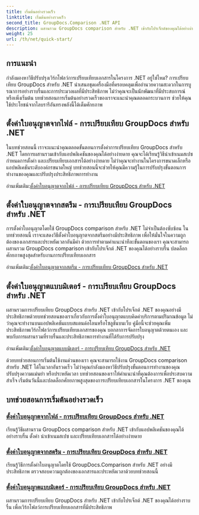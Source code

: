 ```yaml
---
title: เริ่มต้นอย่างรวดเร็ว
linktitle: เริ่มต้นอย่างรวดเร็ว
second_title: GroupDocs.Comparison .NET API
description: ผสานรวม GroupDocs comparison สำหรับ .NET เข้ากับโปรเจ็กต์ของคุณได้อย่างง่ายดาย เรียนรู้วิธีการตั้งค่าใบอนุญาตที่มีประสิทธิภาพสำหรับขั้นตอนการเปรียบเทียบเอกสารที่แม่นยำ
weight: 25
url: /th/net/quick-start/
---
```


## การแนะนำ

กำลังมองหาวิธีปรับปรุงเวิร์กโฟลว์การเปรียบเทียบเอกสารในโครงการ .NET อยู่ใช่ไหม? การเปรียบเทียบ GroupDocs สำหรับ .NET นำเสนอชุดเครื่องมือที่ครอบคลุมเพื่ออำนวยความสะดวกในการบูรณาการอย่างราบรื่นและการประมวลผลที่มีประสิทธิภาพ ไม่ว่าคุณจะเป็นนักพัฒนาที่มีประสบการณ์หรือเพิ่งเริ่มต้น บทช่วยสอนการเริ่มต้นอย่างรวดเร็วของเราจะแนะนำคุณตลอดกระบวนการ ช่วยให้คุณใช้ประโยชน์จากไลบรารีอันทรงพลังนี้ได้เต็มศักยภาพ

## ตั้งค่าใบอนุญาตจากไฟล์ - การเปรียบเทียบ GroupDocs สำหรับ .NET

ในบทช่วยสอนนี้ เราจะแนะนำคุณตลอดขั้นตอนการตั้งค่าการเปรียบเทียบ GroupDocs สำหรับ .NET โดยการผสานรวมเข้ากับแอปพลิเคชันของคุณได้อย่างง่ายดาย คุณจะได้เรียนรู้วิธีนำเข้าเนมสเปซ กำหนดการตั้งค่า และเปรียบเทียบเอกสารได้อย่างง่ายดาย ไม่ว่าคุณจะทำงานในโครงการขนาดเล็กหรือแอปพลิเคชันระดับองค์กรขนาดใหญ่ บทช่วยสอนนี้จะช่วยให้คุณมีความรู้ในการปรับปรุงขั้นตอนการทำงานของคุณและปรับปรุงประสิทธิภาพการทำงาน

 อ่านเพิ่มเติม:[ตั้งค่าใบอนุญาตจากไฟล์ - การเปรียบเทียบ GroupDocs สำหรับ .NET](./set-license-from-file/)

## ตั้งค่าใบอนุญาตจากสตรีม - การเปรียบเทียบ GroupDocs สำหรับ .NET

การตั้งค่าใบอนุญาตโดยใช้ GroupDocs comparison สำหรับ .NET ไม่จำเป็นต้องซับซ้อน ในบทช่วยสอนนี้ เราจะแสดงวิธีตั้งค่าใบอนุญาตจากสตรีมอย่างมีประสิทธิภาพ เพื่อให้มั่นใจในความถูกต้องของเอกสารและประหยัดเวลาอันมีค่า ด้วยการทำตามคำแนะนำทีละขั้นตอนของเรา คุณจะสามารถผสานรวม GroupDocs comparison เข้ากับโปรเจ็กต์ .NET ของคุณได้อย่างราบรื่น ปลดล็อกศักยภาพสูงสุดสำหรับงานการเปรียบเทียบเอกสาร

 อ่านเพิ่มเติม:[ตั้งค่าใบอนุญาตจากสตรีม - การเปรียบเทียบ GroupDocs สำหรับ .NET](./set-license-from-stream/)

## ตั้งค่าใบอนุญาตแบบมิเตอร์ - การเปรียบเทียบ GroupDocs สำหรับ .NET

ผสานรวมการเปรียบเทียบ GroupDocs สำหรับ .NET เข้ากับโปรเจ็กต์ .NET ของคุณอย่างมีประสิทธิภาพด้วยบทช่วยสอนของเราเกี่ยวกับการตั้งค่าใบอนุญาตแบบคิดค่าบริการตามปริมาณข้อมูล ไม่ว่าคุณจะทำงานบนแอปพลิเคชันแบบสแตนด์อโลนหรือโซลูชันบนเว็บ คู่มือนี้จะช่วยคุณเพิ่มประสิทธิภาพเวิร์กโฟลว์การเปรียบเทียบเอกสารของคุณ บอกลาการจัดการใบอนุญาตด้วยตนเอง และพบกับการผสานรวมที่ราบรื่นและประสิทธิภาพการทำงานที่ได้รับการปรับปรุง

 อ่านเพิ่มเติม:[ตั้งค่าใบอนุญาตแบบมิเตอร์ - การเปรียบเทียบ GroupDocs สำหรับ .NET](./set-metered-license/)

ด้วยบทช่วยสอนการเริ่มต้นใช้งานด่วนของเรา คุณจะสามารถใช้งาน GroupDocs comparison สำหรับ .NET ได้ในเวลาอันรวดเร็ว ไม่ว่าคุณกำลังมองหาวิธีปรับปรุงขั้นตอนการทำงานของคุณ ปรับปรุงความแม่นยำ หรือประหยัดเวลา บทช่วยสอนของเราให้คำแนะนำที่คุณต้องการเพื่อประสบความสำเร็จ เริ่มต้นวันนี้และปลดล็อกศักยภาพสูงสุดของการเปรียบเทียบเอกสารในโครงการ .NET ของคุณ
## บทช่วยสอนการเริ่มต้นอย่างรวดเร็ว
### [ตั้งค่าใบอนุญาตจากไฟล์ - การเปรียบเทียบ GroupDocs สำหรับ .NET](./set-license-from-file/)
เรียนรู้วิธีผสานรวม GroupDocs comparison สำหรับ .NET เข้ากับแอปพลิเคชันของคุณได้อย่างราบรื่น ตั้งค่า นำเข้าเนมสเปซ และเปรียบเทียบเอกสารได้อย่างง่ายดาย
### [ตั้งค่าใบอนุญาตจากสตรีม - การเปรียบเทียบ GroupDocs สำหรับ .NET](./set-license-from-stream/)
เรียนรู้วิธีการตั้งค่าใบอนุญาตโดยใช้ GroupDocs.Comparison สำหรับ .NET อย่างมีประสิทธิภาพ ตรวจสอบความถูกต้องของเอกสารและประหยัดเวลาด้วยบทช่วยสอนนี้
### [ตั้งค่าใบอนุญาตแบบมิเตอร์ - การเปรียบเทียบ GroupDocs สำหรับ .NET](./set-metered-license/)
ผสานรวมการเปรียบเทียบ GroupDocs สำหรับ .NET เข้ากับโปรเจ็กต์ .NET ของคุณได้อย่างราบรื่น เพื่อเวิร์กโฟลว์การเปรียบเทียบเอกสารที่มีประสิทธิภาพ